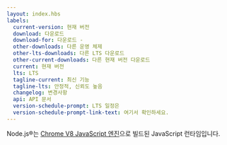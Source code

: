 ```yaml
---
layout: index.hbs
labels:
  current-version: 현재 버전
  download: 다운로드
  download-for: 다운로드 -
  other-downloads: 다른 운영 체제
  other-lts-downloads: 다른 LTS 다운로드
  other-current-downloads: 다른 현재 버전 다운로드
  current: 현재 버전
  lts: LTS
  tagline-current: 최신 기능
  tagline-lts: 안정적, 신뢰도 높음
  changelog: 변경사항
  api: API 문서
  version-schedule-prompt: LTS 일정은
  version-schedule-prompt-link-text: 여기서 확인하세요.
---
```


Node.js®는 [Chrome V8 JavaScript 엔진](https://developers.google.com/v8/)으로 빌드된 JavaScript 런타임입니다.
